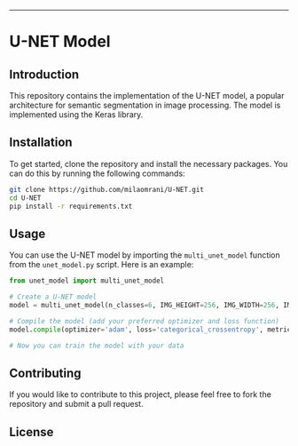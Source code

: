 ---

# U-NET Model

## Introduction

This repository contains the implementation of the U-NET model, a popular architecture for semantic segmentation in image processing. The model is implemented using the Keras library.

## Installation

To get started, clone the repository and install the necessary packages. You can do this by running the following commands:

```sh
git clone https://github.com/milaomrani/U-NET.git
cd U-NET
pip install -r requirements.txt
```
## Usage

You can use the U-NET model by importing the `multi_unet_model` function from the `unet_model.py` script. Here is an example:

```python
from unet_model import multi_unet_model

# Create a U-NET model
model = multi_unet_model(n_classes=6, IMG_HEIGHT=256, IMG_WIDTH=256, IMG_CHANNELS=1)

# Compile the model (add your preferred optimizer and loss function)
model.compile(optimizer='adam', loss='categorical_crossentropy', metrics=['accuracy'])

# Now you can train the model with your data
```

## Contributing

If you would like to contribute to this project, please feel free to fork the repository and submit a pull request.

## License
